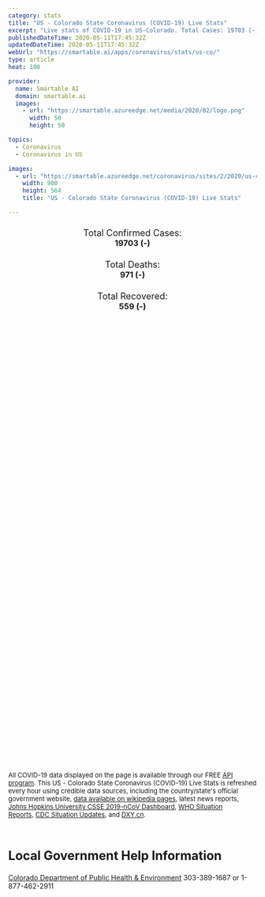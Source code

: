 ```yaml
---
category: stats
title: "US - Colorado State Coronavirus (COVID-19) Live Stats"
excerpt: "Live stats of COVID-19 in US-Colorado. Total Cases: 19703 (-), Deaths: 971 (-), Recoveries: 559(-)."
publishedDateTime: 2020-05-11T17:45:32Z
updatedDateTime: 2020-05-11T17:45:32Z
webUrl: "https://smartable.ai/apps/coronavirus/stats/us-co/"
type: article
heat: 100

provider:
  name: Smartable AI
  domain: smartable.ai
  images:
    - url: "https://smartable.azureedge.net/media/2020/02/logo.png"
      width: 50
      height: 50

topics:
  - Coronavirus
  - Coronavirus in US

images:
  - url: "https://smartable.azureedge.net/coronavirus/sites/2/2020/us-co.jpg"
    width: 900
    height: 564
    title: "US - Colorado State Coronavirus (COVID-19) Live Stats"

---
```

<div class="total-stats" style="text-align: center;">
    <h3>
	    <div style="font-size: 18px; font-weight: 400;">Total Confirmed Cases:</div>
	    19703 (-)
    </h3>
    <h3>
	    <div style="font-size: 18px; font-weight: 400;">Total Deaths:</div>
	    971 (-)
    </h3>
    <h3>
	    <div style="font-size: 18px; font-weight: 400;">Total Recovered:</div>
	    559 (-)
    </h3>
</div>

<script type="text/javascript" src="https://www.gstatic.com/charts/loader.js"></script>

<div id="time_series_chart" style="width: 100%; height: 400px;"></div>
<script type="text/javascript">
  google.charts.load('current', {'packages':['corechart']});
  google.charts.setOnLoadCallback(drawChart);
  function drawChart() {
    var data = google.visualization.arrayToDataTable([
      ['Date', 'Total Cases', 'Total Deaths', 'Total Recovered'],
      ['1/22/2020', 0, 0, 0],['1/23/2020', 0, 0, 0],['1/24/2020', 0, 0, 0],['1/25/2020', 0, 0, 0],['1/26/2020', 0, 0, 0],['1/27/2020', 0, 0, 0],['1/28/2020', 0, 0, 0],['1/29/2020', 0, 0, 0],['1/30/2020', 0, 0, 0],['1/31/2020', 0, 0, 0],['2/1/2020', 0, 0, 0],['2/2/2020', 0, 0, 0],['2/3/2020', 0, 0, 0],['2/4/2020', 0, 0, 0],['2/5/2020', 0, 0, 0],['2/6/2020', 0, 0, 0],['2/7/2020', 0, 0, 0],['2/8/2020', 0, 0, 0],['2/9/2020', 0, 0, 0],['2/10/2020', 0, 0, 0],['2/11/2020', 0, 0, 0],['2/12/2020', 0, 0, 0],['2/13/2020', 0, 0, 0],['2/14/2020', 0, 0, 0],['2/15/2020', 0, 0, 0],['2/16/2020', 0, 0, 0],['2/17/2020', 0, 0, 0],['2/18/2020', 0, 0, 0],['2/19/2020', 0, 0, 0],['2/20/2020', 0, 0, 0],['2/21/2020', 0, 0, 0],['2/22/2020', 0, 0, 0],['2/23/2020', 0, 0, 0],['2/24/2020', 0, 0, 0],['2/25/2020', 0, 0, 0],['2/26/2020', 0, 0, 0],['2/27/2020', 0, 0, 0],['2/28/2020', 0, 0, 0],['2/29/2020', 0, 0, 0],['3/1/2020', 0, 0, 0],['3/2/2020', 0, 0, 0],['3/3/2020', 0, 0, 0],['3/4/2020', 0, 0, 0],['3/5/2020', 0, 0, 0],['3/6/2020', 3, 0, 0],['3/7/2020', 7, 0, 0],['3/8/2020', 7, 0, 0],['3/9/2020', 7, 0, 0],['3/10/2020', 14, 0, 0],['3/11/2020', 27, 0, 0],['3/12/2020', 50, 0, 0],['3/13/2020', 76, 1, 0],['3/14/2020', 100, 1, 0],['3/15/2020', 133, 1, 0],['3/16/2020', 133, 1, 0],['3/17/2020', 185, 2, 0],['3/18/2020', 221, 2, 0],['3/19/2020', 277, 4, 0],['3/20/2020', 363, 4, 0],['3/21/2020', 476, 6, 0],['3/22/2020', 595, 7, 0],['3/23/2020', 723, 7, 0],['3/24/2020', 912, 11, 0],['3/25/2020', 1087, 20, 0],['3/26/2020', 1430, 19, 0],['3/27/2020', 1740, 31, 0],['3/28/2020', 2063, 44, 0],['3/29/2020', 2308, 47, 0],['3/30/2020', 2627, 51, 0],['3/31/2020', 2968, 69, 0],['4/1/2020', 3330, 80, 0],['4/2/2020', 3728, 97, 0],['4/3/2020', 4173, 111, 0],['4/4/2020', 4565, 126, 0],['4/5/2020', 4950, 140, 0],['4/6/2020', 5183, 150, 0],['4/7/2020', 5429, 179, 0],['4/8/2020', 5655, 193, 0],['4/9/2020', 6202, 226, 0],['4/10/2020', 6513, 250, 0],['4/11/2020', 6893, 274, 108],['4/12/2020', 7307, 289, 112],['4/13/2020', 7696, 306, 116],['4/14/2020', 7954, 327, 498],['4/15/2020', 8284, 354, 510],['4/16/2020', 8679, 372, 510],['4/17/2020', 9051, 389, 510],['4/18/2020', 9444, 411, 529],['4/19/2020', 9734, 420, 559],['4/20/2020', 10116, 447, 559],['4/21/2020', 10460, 484, 559],['4/22/2020', 10891, 506, 559],['4/23/2020', 11274, 550, 559],['4/24/2020', 12082, 550, 559],['4/25/2020', 12968, 680, 559],['4/26/2020', 13441, 684, 559],['4/27/2020', 13879, 708, 559],['4/28/2020', 14316, 737, 559],['4/29/2020', 14758, 767, 559],['4/30/2020', 15284, 777, 559],['5/1/2020', 15748, 800, 559],['5/2/2020', 16225, 832, 559],['5/3/2020', 16635, 842, 559],['5/4/2020', 16936, 854, 559],['5/5/2020', 17364, 903, 559],['5/6/2020', 17830, 921, 559],['5/7/2020', 18371, 944, 559],['5/8/2020', 18827, 960, 559],['5/9/2020', 19375, 967, 559],['5/10/2020', 19703, 971, 559],['5/11/2020', 19703, 971, 559],
    ]);
    var options = {
      curveType: 'none',
      chartArea: {'width': '80%', 'height': '80%'},
      legend: { position: 'top' },
      lineWidth: 5,
      colors: ['#f60109', '#444444', '#81B71F']
    };
    var chart = new google.visualization.LineChart(document.getElementById('time_series_chart'));
    chart.draw(data, options);
  }
</script>

<div id="geo_chart" style="width: 100%; height: 500px;"></div>
<script type="text/javascript">
  google.charts.load('current', {
    'packages':['geochart'],
    'mapsApiKey': 'AIzaSyDk1HhVhLaveyKrUhhHZ5YwzIpEcbdal6U'
  });
  google.charts.setOnLoadCallback(drawRegionsMap);
  function drawRegionsMap() {
    var data = google.visualization.arrayToDataTable([
      ['LATITUDE', 'LONGITUDE', 'DESCRIPTION', 'Total Cases', 'Total Deaths'],
      [39.7392, -104.9903, "Denver", 4070, 206],[39.7084, -104.7274, "Adams", 2242, 81],[39.6203, -104.3326, "Arapahoe", 3272, 177],[37.4767, -105.8396, "Alamosa", 25, 2],[40.8691, -104.2259, "Weld", 2139, 113],[37.3861, -102.2801, "Baca", 12, 0],[39.58, -105.2663, "Jefferson", 1649, 94],[40.0726, -105.5136, "Boulder", 767, 53],[38.9108, -104.4723, "El Paso", 1124, 78],[39.9541, -105.0527, "Broomfield", 198, 17],[39.6553, -106.8287, "Eagle", 558, 7],[38.5524, -106.0085, "Chaffee", 68, 16],[39.7241, -105.4306, "Clear Creek", 14, 1],[39.2587, -104.9389, "Douglas", 601, 28],[37.2086, -105.5667, "Costilla", 3, 0],[40.6956, -105.5943, "Larimer", 448, 19],[38.2209, -103.7567, "Crowley", 39, 1],[40.3134, -103.8023, "Morgan", 508, 22],[38.7053, -107.61, "Delta", 55, 1],[40.6818, -102.8395, "Logan", 401, 2],[38.5458, -106.9253, "Gunnison", 173, 6],[38.2351, -104.3434, "Pueblo", 182, 12],[39.2189, -104.5403, "Elbert", 39, 1],[39.5912, -106.064, "Summit", 165, 1],[38.362, -105.1417, "Fremont", 23, 0],[38.6084, -107.9827, "Montrose", 124, 11],[39.4667, -107.2599, "Garfield", 104, 2],[40.0565, -106.3782, "Grand", 5, 0],[37.0749, -107.5933, "La Plata", 65, 1],[38.0836, -107.0306, "Hinsdale", 3, 0],[38.6092, 106.5167, "Pitkin", 65, 3],[37.6307, -104.7818, "Huerfano", 3, 0],[40.2738, -106.9574, "Routt", 58, 6],[39.0877, -108.5673, "Mesa", 51, 0],[39.3038, -102.4234, "Kit Carson", 26, 2],[38.945, -105.1619, "Teller", 31, 2],[39.1361, -103.4735, "Lincoln", 4, 0],[38.1286, -108.2918, "San Miguel", 20, 0],[37.8488, -106.9252, "Mineral", 2, 0],[39.2467, -106.2935, "Lake", 23, 0],[40.5191, -108.0889, "Moffat", 6, 0],[37.5017, -108.66, "Montezuma", 23, 2],[38.0014, -103.5549, "Otero", 10, 1],[37.2675, -107.0301, "Archuleta", 8, 0],[38.7591, -105.5024, "Park", 15, 0],[37.6877, -106.586, "Rio Grande", 7, 0],[40.1644, -103.2206, "Washington", 9, 0],[39.7029, -102.2938, "Yuma", 11, 0],[38.0276, -107.6734, "Ouray", 6, 1],[40.6831, -102.1725, "Phillips", 8, 0],[37.1225, -104.7396, "Las Animas", 4, 0],[38.0862, -106.1407, "Saguache", 5, 0],[38.134, -105.4654, "Custer", 2, 0],[40.0498, -107.8953, "Rio Blanco", 1, 0],[39.7963, -105.5151, "Gilpin", 3, 0],[38.074, -102.6155, "Prowers", 9, 0],[37.7573704, -107.71625, "San Juan", 1, 0],[38.8002562, -102.6216211, "Cheyenne", 4, 0],[37.2689711, -106.2522143, "Conejos", 1, 0],[38.0036339, -103.0817903, "Bent", 1, 0],
    ]);
    var options = {
      backgroundColor: {fill:'transparent',stroke:'#FFF' ,strokeWidth:0 }, 
      displayMode: 'markers',
      region: 'US-CO', 
      resolution: 'metros',
      colorAxis: {colors: ['#F27D81', '#f60109']},
      sizeAxis: {minSize:3,  maxSize:12},
    };
    var chart = new google.visualization.GeoChart(document.getElementById('geo_chart'));
    chart.draw(data, options);
  };
</script>

<div id="geo_table"></div>
<script type="text/javascript">
  google.charts.load('current', {'packages':['table']});
  google.charts.setOnLoadCallback(drawTable);
  function drawTable() {
    var data = new google.visualization.DataTable();
    data.addColumn('string', 'Location');
    data.addColumn('number', 'Total Cases');
    data.addColumn('number', 'New Cases');
    data.addColumn('number', 'Active Cases');
    data.addColumn('number', 'Total Deaths');
    data.addColumn('number', 'New Deaths');
    data.addColumn('number', 'Total Recovered');
    data.addRows([
      [{v:"Denver", f:"Denver"}, 4070, 0, 3494, 206, 0, 370],[{v:"Adams", f:"Adams"}, 2242, 0, 2161, 81, 0, 0],[{v:"Arapahoe", f:"Arapahoe"}, 3272, 0, 3095, 177, 0, 0],[{v:"Alamosa", f:"Alamosa"}, 25, 0, 23, 2, 0, 0],[{v:"Weld", f:"Weld"}, 2139, 0, 2026, 113, 0, 0],[{v:"Baca", f:"Baca"}, 12, 0, 12, 0, 0, 0],[{v:"Jefferson", f:"Jefferson"}, 1649, 0, 1555, 94, 0, 0],[{v:"Boulder", f:"Boulder"}, 767, 0, 557, 53, 0, 157],[{v:"El Paso", f:"El Paso"}, 1124, 0, 1046, 78, 0, 0],[{v:"Broomfield", f:"Broomfield"}, 198, 0, 181, 17, 0, 0],[{v:"Eagle", f:"Eagle"}, 558, 0, 551, 7, 0, 0],[{v:"Chaffee", f:"Chaffee"}, 68, 0, 52, 16, 0, 0],[{v:"Clear Creek", f:"Clear Creek"}, 14, 0, 13, 1, 0, 0],[{v:"Douglas", f:"Douglas"}, 601, 0, 573, 28, 0, 0],[{v:"Costilla", f:"Costilla"}, 3, 0, 3, 0, 0, 0],[{v:"Larimer", f:"Larimer"}, 448, 0, 429, 19, 0, 0],[{v:"Crowley", f:"Crowley"}, 39, 0, 38, 1, 0, 0],[{v:"Morgan", f:"Morgan"}, 508, 0, 486, 22, 0, 0],[{v:"Delta", f:"Delta"}, 55, 0, 54, 1, 0, 0],[{v:"Logan", f:"Logan"}, 401, 0, 399, 2, 0, 0],[{v:"Gunnison", f:"Gunnison"}, 173, 0, 167, 6, 0, 0],[{v:"Pueblo", f:"Pueblo"}, 182, 0, 170, 12, 0, 0],[{v:"Elbert", f:"Elbert"}, 39, 0, 38, 1, 0, 0],[{v:"Summit", f:"Summit"}, 165, 0, 164, 1, 0, 0],[{v:"Fremont", f:"Fremont"}, 23, 0, 23, 0, 0, 0],[{v:"Montrose", f:"Montrose"}, 124, 0, 113, 11, 0, 0],[{v:"Garfield", f:"Garfield"}, 104, 0, 102, 2, 0, 0],[{v:"Grand", f:"Grand"}, 5, 0, 5, 0, 0, 0],[{v:"La Plata", f:"La Plata"}, 65, 0, 64, 1, 0, 0],[{v:"Hinsdale", f:"Hinsdale"}, 3, 0, 3, 0, 0, 0],[{v:"Pitkin", f:"Pitkin"}, 65, 0, 62, 3, 0, 0],[{v:"Huerfano", f:"Huerfano"}, 3, 0, 3, 0, 0, 0],[{v:"Routt", f:"Routt"}, 58, 0, 52, 6, 0, 0],[{v:"Mesa", f:"Mesa"}, 51, 0, 19, 0, 0, 32],[{v:"Kit Carson", f:"Kit Carson"}, 26, 0, 24, 2, 0, 0],[{v:"Teller", f:"Teller"}, 31, 0, 29, 2, 0, 0],[{v:"Lincoln", f:"Lincoln"}, 4, 0, 4, 0, 0, 0],[{v:"San Miguel", f:"San Miguel"}, 20, 0, 20, 0, 0, 0],[{v:"Mineral", f:"Mineral"}, 2, 0, 2, 0, 0, 0],[{v:"Lake", f:"Lake"}, 23, 0, 23, 0, 0, 0],[{v:"Moffat", f:"Moffat"}, 6, 0, 6, 0, 0, 0],[{v:"Montezuma", f:"Montezuma"}, 23, 0, 21, 2, 0, 0],[{v:"Otero", f:"Otero"}, 10, 0, 9, 1, 0, 0],[{v:"Archuleta", f:"Archuleta"}, 8, 0, 8, 0, 0, 0],[{v:"Park", f:"Park"}, 15, 0, 15, 0, 0, 0],[{v:"Rio Grande", f:"Rio Grande"}, 7, 0, 7, 0, 0, 0],[{v:"Washington", f:"Washington"}, 9, 0, 9, 0, 0, 0],[{v:"Yuma", f:"Yuma"}, 11, 0, 11, 0, 0, 0],[{v:"Ouray", f:"Ouray"}, 6, 0, 5, 1, 0, 0],[{v:"Phillips", f:"Phillips"}, 8, 0, 8, 0, 0, 0],[{v:"Las Animas", f:"Las Animas"}, 4, 0, 4, 0, 0, 0],[{v:"Saguache", f:"Saguache"}, 5, 0, 5, 0, 0, 0],[{v:"Custer", f:"Custer"}, 2, 0, 2, 0, 0, 0],[{v:"Rio Blanco", f:"Rio Blanco"}, 1, 0, 1, 0, 0, 0],[{v:"Gilpin", f:"Gilpin"}, 3, 0, 3, 0, 0, 0],[{v:"Prowers", f:"Prowers"}, 9, 0, 9, 0, 0, 0],[{v:"San Juan", f:"San Juan"}, 1, 0, 1, 0, 0, 0],[{v:"Cheyenne", f:"Cheyenne"}, 4, 0, 4, 0, 0, 0],[{v:"Conejos", f:"Conejos"}, 1, 0, 1, 0, 0, 0],[{v:"Bent", f:"Bent"}, 1, 0, 1, 0, 0, 0],
    ]);
    data.setProperty(0, 0, 'style', 'min-width:100px');
    var table = new google.visualization.Table(document.getElementById('geo_table'));
    table.draw(data, {allowHtml: true, sortColumn: 2, sortAscending: false, width: '660px', height: '100%'});
  }
</script>

<span style="font-size: 13px">All COVID-19 data displayed on the page is available through our FREE <a href="https://developer.smartable.ai">API program</a>. This US - Colorado State Coronavirus (COVID-19) Live Stats is refreshed every hour using credible data sources, including the country/state's official government website, <a href="https://en.wikipedia.org/wiki/2019%E2%80%9320_coronavirus_pandemic" target="_blank">data available on wikipedia pages</a>, latest news reports, <a href="https://systems.jhu.edu/research/public-health/ncov/" target="_blank">Johns Hopkins University CSSE 2019-nCoV Dashboard</a>, <a href="https://www.who.int/emergencies/diseases/novel-coronavirus-2019/situation-reports" target="_blank">WHO Situation Reports</a>, <a href="https://www.cdc.gov/coronavirus/2019-ncov/index.html" target="_blank">CDC Situation Updates</a>, and <a href="https://ncov.dxy.cn/ncovh5/view/pneumonia" target="_blank">DXY.cn</a>.</span>

<h2 id="news" class="center" style="margin-top: 60px; font-size: 25px;">Local Government Help Information</h2>
<div class="info center">
<a href="https://www.colorado.gov/pacific/cdphe/2019-novel-coronavirus" target="_blank">Colorado Department of Public Health & Environment</a> 303-389-1687 or 1-877-462-2911
</div>

